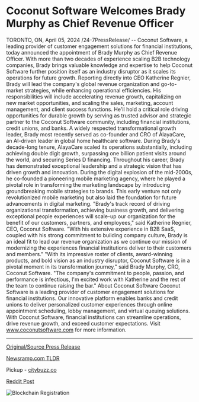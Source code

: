 # Coconut Software Welcomes Brady Murphy as Chief Revenue Officer

TORONTO, ON, April 05, 2024 /24-7PressRelease/ -- Coconut Software, a leading provider of customer engagement solutions for financial institutions, today announced the appointment of Brady Murphy as Chief Revenue Officer. With more than two decades of experience scaling B2B technology companies, Brady brings valuable knowledge and expertise to help Coconut Software further position itself as an industry disruptor as it scales its operations for future growth.  Reporting directly into CEO Katherine Regnier, Brady will lead the company's global revenue organization and go-to-market strategies, while enhancing operational efficiencies. His responsibilities will include accelerating revenue growth, capitalizing on new market opportunities, and scaling the sales, marketing, account management, and client success functions. He'll hold a critical role driving opportunities for durable growth by serving as trusted advisor and strategic partner to the Coconut Software community, including financial institutions, credit unions, and banks.  A widely respected transformational growth leader, Brady most recently served as co-founder and CRO of AlayaCare, an AI-driven leader in global home healthcare software. During Brady's decade-long tenure, AlayaCare scaled its operations substantially, including achieving double digit growth, surpassing one billion patient visits around the world, and securing Series D financing.  Throughout his career, Brady has demonstrated exceptional leadership and a strategic vision that has driven growth and innovation. During the digital explosion of the mid-2000s, he co-founded a pioneering mobile marketing agency, where he played a pivotal role in transforming the marketing landscape by introducing groundbreaking mobile strategies to brands. This early venture not only revolutionized mobile marketing but also laid the foundation for future advancements in digital marketing.  "Brady's track record of driving organizational transformation, achieving business growth, and delivering exceptional people experiences will scale-up our organization for the benefit of our customers, partners, and employees," said Katherine Regnier, CEO, Coconut Software. "With his extensive experience in B2B SaaS, coupled with his strong commitment to building company culture, Brady is an ideal fit to lead our revenue organization as we continue our mission of modernizing the experiences financial institutions deliver to their customers and members."  "With its impressive roster of clients, award-winning products, and bold vision as an industry disruptor, Coconut Software is in a pivotal moment in its transformation journey," said Brady Murphy, CRO, Coconut Software. "The company's commitment to people, passion, and performance is infectious, I'm excited work with Katherine and the rest of the team to continue raising the bar."  About Coconut Software  Coconut Software is a leading provider of customer engagement solutions for financial institutions. Our innovative platform enables banks and credit unions to deliver personalized customer experiences through online appointment scheduling, lobby management, and virtual queuing solutions. With Coconut Software, financial institutions can streamline operations, drive revenue growth, and exceed customer expectations. Visit www.coconutsoftware.com for more information. 

---

[Original/Source Press Release](https://www.24-7pressrelease.com/press-release/509827/coconut-software-welcomes-brady-murphy-as-chief-revenue-officer)
                    

[Newsramp.com TLDR](https://newsramp.com/curated-news/coconut-software-appoints-brady-murphy-as-chief-revenue-officer/5b991e93cf78c8e60f65596e94294803) 


Pickup - [citybuzz.co](https://citybuzz.co/2024/04/05/coconut-software-taps-brady-murphy-to-lead-revenue-growth)
 



[Reddit Post](https://www.reddit.com/r/Business_NewsRamp/comments/1bwbv94/coconut_software_appoints_brady_murphy_as_chief/) 



![Blockchain Registration](https://cdn.newsramp.app/24-7PressRelease/qrcode/244/5/limeEYH5.webp)